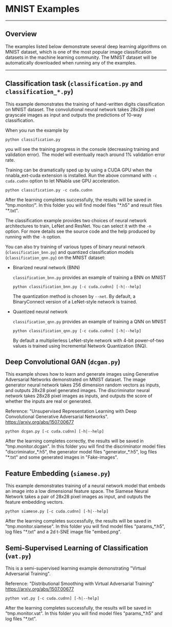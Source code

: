 # MNIST Examples

---

## Overview

The examples listed below demonstrate several deep learning algorithms on MNIST
dataset, which is one of the most popular image classification datasets in the
machine learning community. The MNIST dataset will be automatically downloaded
when running any of the examples.

---

## Classification task (`classification.py` and `classification_*.py`)

This example demonstrates the training of hand-written digits classification on
MNIST dataset. The convolutional neural network takes 28x28 pixel grayscale
images as input and outputs the predictions of 10-way classification.

When you run the example by

```
python classification.py

```

you will see the training progress in the console (decreasing training and
validation error). The model will eventually reach around 1% validation error
rate.

Training can be dramatically sped up by using a CUDA GPU when the
nnabla_ext-cuda extension is installed. Run the above command with `-c
cuda.cudnn` option to let NNabla use GPU acceleration.

```
python classification.py -c cuda.cudnn
```

After the learning completes successfully, the results will be saved in
"tmp.monitor/". In this folder you will find model files "\*.h5" and result
files "\*.txt".

The classification example provides two choices of neural network architectures
to train, LeNet and ResNet. You can select it with the `-n` option. For more
details see the source code and the help produced by running with the `-h`
option.

You can also try training of various types of binary neural network
(`classification_bnn.py`) and quantized classification models
(`classification_qnn.py`) on the MNIST dataset:

* Binarized neural network (BNN)

  `classification_bnn.py` provides an example of training a BNN on MNIST

  ```
  python classification_bnn.py [-c cuda.cudnn] [-h|--help]
  ```

  The quantization method is chosen by `--net`. By default, a BinaryConnect
  version of a LeNet-style network is trained.

* Quantized neural network

  `classification_qnn.py` provides an example of training a QNN on MNIST

  ```
  python classification_qnn.py [-c cuda.cudnn] [-h|--help]
  ```

  By default a multiplierless LeNet-style network with 4-bit power-of-two values
  is trained using Incremental Network Quantization (INQ).

## Deep Convolutional GAN (`dcgan.py`)

This example shows how to learn and generate images using Generative
Adversarial Networks demonstrated on MNIST dataset. The image generator neural
network takes 256 dimension random vectors as inputs, and outputs 28x28 pixel
generated images. The discriminator neural network takes 28x28 pixel images as
inputs, and outputs the score of whether the inputs are real or generated.

Reference: "Unsupervised Representation Learning with Deep Convolutional
Generative Adversarial Networks". https://arxiv.org/abs/1507.00677

```
python dcgan.py [-c cuda.cudnn] [-h|--help]
```

After the learning completes correctly, the results will be saved in
"tmp.monitor.dcgan". In this folder you will find the discriminator model files
"discriminator_\*.h5", the generator model files "generator_\*.h5", log files
"\*.txt" and some generated images in "Fake-images".

## Feature Embedding (`siamese.py`)

This example demonstrates training of a neural network model that embeds an
image into a low dimensional feature space. The Siamese Neural Network takes a
pair of 28x28 pixel images as input, and outputs the feature embedding vectors.

```
python siamese.py [-c cuda.cudnn] [-h|--help]
```

After the learning completes successfully, the results will be saved in
"tmp.monitor.siamese".  In this folder you will find model files
"params_\*.h5", log files "\*.txt" and a 2d t-SNE image file "embed.png".

## Semi-Supervised Learning of Classification (`vat.py`)

This is a semi-supervised learning example demonstrating "Virtual Adversarial
Training".

Reference: "Distributional Smoothing with Virtual Adversarial Training"
https://arxiv.org/abs/1507.00677

```
python vat.py [-c cuda.cudnn] [-h|--help]
```

After the learning completes successfully, the results will be saved in
"tmp.monitor.vat". In this folder you will find model files "params_\*.h5" and
log files "\*.txt".
